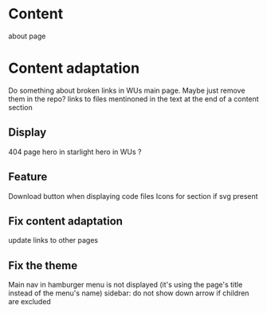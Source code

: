 # Content
about page

# Content adaptation
Do something about broken links in WUs main page. Maybe just remove them in the repo?
links to files mentinoned in the text at the end of a content section

## Display
404 page
hero in starlight
hero in WUs ?

## Feature
Download button when displaying code files
Icons for section if svg present

## Fix content adaptation
update links to other pages

## Fix the theme
Main nav in hamburger menu is not displayed (it's using the page's title instead of the menu's name)
sidebar: do not show down arrow if children are excluded